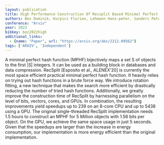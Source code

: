 ```yaml
---
layout: publication
title: High Performance Construction Of Recsplit Based Minimal Perfect Hash Functions
authors: Bez Dominik, Kurpicz Florian, Lehmann Hans-peter, Sanders Peter
conference: "Arxiv"
year: 2022
bibkey: bez2022high
additional_links:
  - {name: "Paper", url: "https://arxiv.org/abs/2212.09562"}
tags: ['ARXIV', 'Independent']
---
```

<p>A minimal perfect hash function (MPHF) bijectively maps a set S of
objects to the first |S| integers. It can be used as a building block in
databases and data compression. RecSplit [Esposito et al., ALENEX’20] is
currently the most space efficient practical minimal perfect hash
function. It heavily relies on trying out hash functions in a brute
force way. We introduce rotation fitting, a new technique that makes the
search more efficient by drastically reducing the number of tried hash
functions. Additionally, we greatly improve the construction time of
RecSplit by harnessing parallelism on the level of bits, vectors, cores,
and GPUs. In combination, the resulting improvements yield speedups up
to 239 on an 8-core CPU and up to 5438 using a GPU. The original
single-threaded RecSplit implementation needs 1.5 hours to construct an
MPHF for 5 Million objects with 1.56 bits per object. On the GPU, we
achieve the same space usage in just 5 seconds. Given that the speedups
are larger than the increase in energy consumption, our implementation
is more energy efficient than the original implementation.</p>
